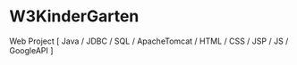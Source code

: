 # W3KinderGarten
Web Project [ Java / JDBC / SQL / ApacheTomcat / HTML / CSS / JSP / JS /  GoogleAPI ]
